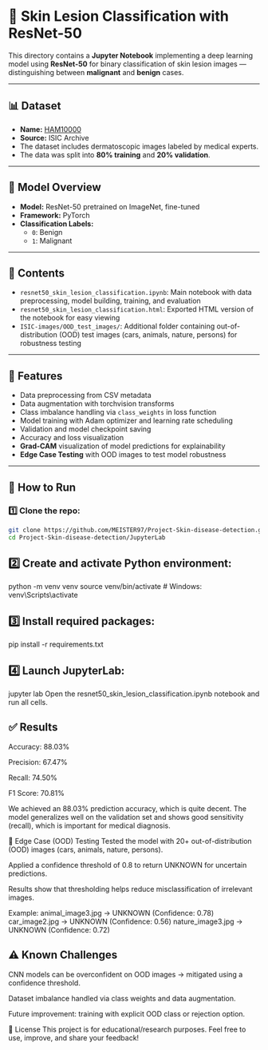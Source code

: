 # 🧠 Skin Lesion Classification with ResNet-50

This directory contains a **Jupyter Notebook** implementing a deep learning model using **ResNet-50** for binary classification of skin lesion images — distinguishing between **malignant** and **benign** cases.

---

## 📊 Dataset

- **Name:** [HAM10000](https://api.isic-archive.com/collections/212/)
- **Source:** ISIC Archive  
- The dataset includes dermatoscopic images labeled by medical experts.  
- The data was split into **80% training** and **20% validation**.

---

## 🧪 Model Overview

- **Model:** ResNet-50 pretrained on ImageNet, fine-tuned
- **Framework:** PyTorch
- **Classification Labels:**
  - `0`: Benign
  - `1`: Malignant

---

## 📁 Contents

- `resnet50_skin_lesion_classification.ipynb`: Main notebook with data preprocessing, model building, training, and evaluation
- `resnet50_skin_lesion_classification.html`: Exported HTML version of the notebook for easy viewing
- `ISIC-images/OOD_test_images/`: Additional folder containing out-of-distribution (OOD) test images (cars, animals, nature, persons) for robustness testing

---

## 🧠 Features

- Data preprocessing from CSV metadata
- Data augmentation with torchvision transforms
- Class imbalance handling via `class_weights` in loss function
- Model training with Adam optimizer and learning rate scheduling
- Validation and model checkpoint saving
- Accuracy and loss visualization
- **Grad-CAM** visualization of model predictions for explainability
- **Edge Case Testing** with OOD images to test model robustness

---

## 🚀 How to Run

### 1️⃣ Clone the repo:

```bash
git clone https://github.com/MEISTER97/Project-Skin-disease-detection.git
cd Project-Skin-disease-detection/JupyterLab
```

## 2️⃣ Create and activate Python environment:
python -m venv venv
source venv/bin/activate  # Windows: venv\Scripts\activate

## 3️⃣ Install required packages:
pip install -r requirements.txt

## 4️⃣ Launch JupyterLab:
jupyter lab
Open the resnet50_skin_lesion_classification.ipynb notebook and run all cells.


## ✅ Results
Accuracy: 88.03%

Precision: 67.47%

Recall: 74.50%

F1 Score: 70.81%

We achieved an 88.03% prediction accuracy, which is quite decent. The model generalizes well on the validation set and shows good sensitivity (recall), which is important for medical diagnosis.

🧪 Edge Case (OOD) Testing
Tested the model with 20+ out-of-distribution (OOD) images (cars, animals, nature, persons).

Applied a confidence threshold of 0.8 to return UNKNOWN for uncertain predictions.

Results show that thresholding helps reduce misclassification of irrelevant images.


Example:
animal_image3.jpg → UNKNOWN (Confidence: 0.78)
car_image2.jpg    → UNKNOWN (Confidence: 0.56)
nature_image3.jpg → UNKNOWN (Confidence: 0.72)

## ⚠️ Known Challenges
CNN models can be overconfident on OOD images → mitigated using a confidence threshold.

Dataset imbalance handled via class weights and data augmentation.

Future improvement: training with explicit OOD class or rejection option.

📄 License
This project is for educational/research purposes.
Feel free to use, improve, and share your feedback!
